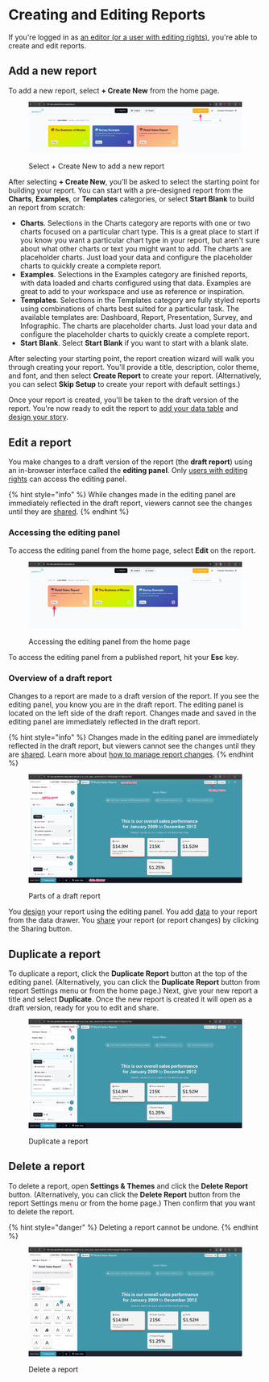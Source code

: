 # Creating and Editing Reports

If you're logged in as [an editor (or a user with editing rights)](../managing-users/user-management-and-roles.md#user-roles), you're able to create and edit reports.

## Add a new report

To add a new report, select **+ Create New** from the home page.&#x20;

<figure><img src="../.gitbook/assets/image (2).png" alt=""><figcaption><p>Select + Create New to add a new report</p></figcaption></figure>

After selecting **+ Create New**, you'll be asked to select the starting point for building your report. You can start with a pre-designed report from the **Charts**, **Examples**, or **Templates** categories, or select **Start Blank** to build an report from scratch:

* **Charts**. Selections in the Charts category are reports with one or two charts focused on a particular chart type. This is a great place to start if you know you want a particular chart type in your report, but aren't sure about what other charts or text you might want to add. The charts are placeholder charts. Just load your data and configure the placeholder charts to quickly create a complete report.&#x20;
* **Examples**. Selections in the Examples category are finished reports, with data loaded and charts configured using that data. Examples are great to add to your workspace and use as reference or inspiration.&#x20;
* **Templates**. Selections in the Templates category are fully styled reports using combinations of charts best suited for a particular task. The available templates are: Dashboard, Report, Presentation, Survey, and Infographic. The charts are placeholder charts. Just load your data and configure the placeholder charts to quickly create a complete report.&#x20;
* **Start Blank**. Select **Start Blank** if you want to start with a blank slate.&#x20;

After selecting your starting point, the report creation wizard will walk you through creating your report. You'll provide a title, description, color theme, and font, and then select **Create Report** to create your report. (Alternatively, you can select **Skip Setup** to create your report with default settings.)&#x20;

Once your report is created, you'll be taken to the draft version of the report. You're now ready to edit the report to [add your data table](data-sources/) and [design your story](../editing-apps/story-designer/). &#x20;

## Edit a report

You make changes to a draft version of the report (the **draft report**) using an in-browser interface called the **editing panel**. Only [users with editing rights](../managing-users/user-management-and-roles.md#user-roles) can access the editing panel.&#x20;

{% hint style="info" %}
While changes made in the editing panel are immediately reflected in the draft report, viewers cannot see the changes until they are [shared](publish-and-share/).
{% endhint %}

### Accessing the editing panel

To access the editing panel from the home page, select **Edit** on the report.&#x20;

<figure><img src="../.gitbook/assets/image (4).png" alt=""><figcaption><p>Accessing the editing panel from the home page</p></figcaption></figure>

To access the editing panel from a published report, hit your **Esc** key.&#x20;

### Overview of a draft report

Changes to a report are made to a draft version of the report. If you see the editing panel, you know you are in the draft report. The editing panel is located on the left side of the draft report. Changes made and saved in the editing panel are immediately reflected in the draft report. &#x20;

{% hint style="info" %}
Changes made in the editing panel are immediately reflected in the draft report, but viewers cannot see the changes until they are [shared](publish-and-share/). Learn more about [how to manage report changes](publish-and-share/publishing-app-changes.md#publishing-changes-to-a-report).
{% endhint %}

<figure><img src="../.gitbook/assets/image (7).png" alt=""><figcaption><p>Parts of a draft report</p></figcaption></figure>

You [design](../editing-apps/story-designer/) your report using the editing panel. You add [data](data-sources/) to your report from the data drawer. You [share](publish-and-share/) your report (or report changes) by clicking the Sharing button.&#x20;

## Duplicate a report

To duplicate a report, click the **Duplicate Report** button at the top of the editing panel. (Alternatively, you can click the **Duplicate Report** button from report Settings menu or from the home page.) Next, give your new report a title and select **Duplicate**. Once the new report is created it will open as a draft version, ready for you to edit and share.

<figure><img src="../.gitbook/assets/image (8).png" alt=""><figcaption><p>Duplicate a report</p></figcaption></figure>

## Delete a report

To delete a report, open **Settings & Themes** and click the **Delete Report** button. (Alternatively, you can click the **Delete Report** button from the report Settings menu or from the home page.) Then confirm that you want to delete the report.

{% hint style="danger" %}
Deleting a report cannot be undone.
{% endhint %}

<figure><img src="../.gitbook/assets/image (9).png" alt=""><figcaption><p>Delete a report</p></figcaption></figure>
